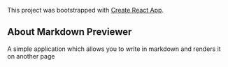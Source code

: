 This project was bootstrapped with [Create React App](https://github.com/facebook/create-react-app).

## About Markdown Previewer

A simple application which allows you to write in markdown and renders it on another page
